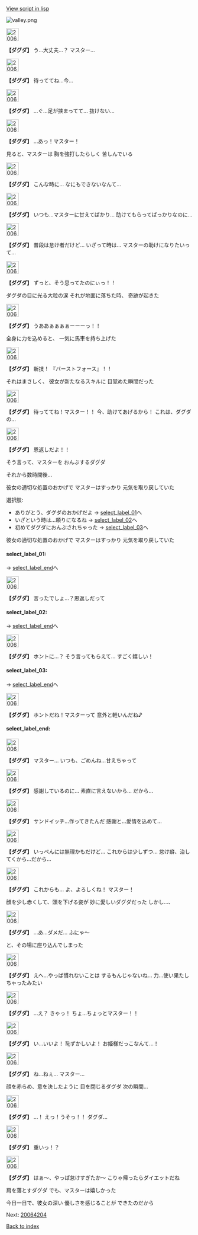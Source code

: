 [View script in lisp](../scripts/20064203.txt)

![valley.png](../images/backgrounds/valley.png)

<img src="../images/units/200641.png" alt="200641.png" height="34"/>

**【ダグダ】**
う…大丈夫…？
マスター…

<img src="../images/units/200641.png" alt="200641.png" height="34"/>

**【ダグダ】**
待っててね…今…

<img src="../images/units/200641.png" alt="200641.png" height="34"/>

**【ダグダ】**
…ぐ…足が挟まってて…
抜けない…

<img src="../images/units/200641.png" alt="200641.png" height="34"/>

**【ダグダ】**
…あっ！マスター！

見ると、マスターは
胸を強打したらしく
苦しんでいる

<img src="../images/units/200641.png" alt="200641.png" height="34"/>

**【ダグダ】**
こんな時に…
なにもできないなんて…

<img src="../images/units/200641.png" alt="200641.png" height="34"/>

**【ダグダ】**
いつも…マスターに甘えてばかり…
助けてもらってばっかりなのに…

<img src="../images/units/200641.png" alt="200641.png" height="34"/>

**【ダグダ】**
普段は怠け者だけど…
いざって時は…
マスターの助けになりたいって…

<img src="../images/units/200641.png" alt="200641.png" height="34"/>

**【ダグダ】**
ずっと、そう思ってたのにぃっ！！

ダグダの目に光る大粒の涙
それが地面に落ちた時、
奇跡が起きた

<img src="../images/units/200641.png" alt="200641.png" height="34"/>

**【ダグダ】**
うああぁぁぁぁーーーっ！！

全身に力を込めると、
一気に馬車を持ち上げた

<img src="../images/units/200641.png" alt="200641.png" height="34"/>

**【ダグダ】**
新技！
『バーストフォース』！！

それはまさしく、
彼女が新たなるスキルに
目覚めた瞬間だった

<img src="../images/units/200641.png" alt="200641.png" height="34"/>

**【ダグダ】**
待っててね！マスター！！
今、助けてあげるから！
これは、ダグダの…

<img src="../images/units/200641.png" alt="200641.png" height="34"/>

**【ダグダ】**
恩返しだよ！！

そう言って、マスターを
おんぶするダグダ

それから数時間後…

彼女の適切な処置のおかげで
マスターはすっかり
元気を取り戻していた

選択肢:
- ありがとう、ダグダのおかげだよ → [select_label_01](#select_label_01)へ
- いざという時は…頼りになるね → [select_label_02](#select_label_02)へ
- 初めてダグダにおんぶされちゃった → [select_label_03](#select_label_03)へ

彼女の適切な処置のおかげで
マスターはすっかり
元気を取り戻していた

#### select_label_01:
 → [select_label_end](#select_label_end)へ

<img src="../images/units/200641.png" alt="200641.png" height="34"/>

**【ダグダ】**
言ったでしょ…？恩返しだって

#### select_label_02:
 → [select_label_end](#select_label_end)へ

<img src="../images/units/200641.png" alt="200641.png" height="34"/>

**【ダグダ】**
ホントに…？
そう言ってもらえて…
すごく嬉しい！

#### select_label_03:
 → [select_label_end](#select_label_end)へ

<img src="../images/units/200641.png" alt="200641.png" height="34"/>

**【ダグダ】**
ホントだね！マスターって
意外と軽いんだね♪

#### select_label_end:

<img src="../images/units/200641.png" alt="200641.png" height="34"/>

**【ダグダ】**
マスター…
いつも、ごめんね…甘えちゃって

<img src="../images/units/200641.png" alt="200641.png" height="34"/>

**【ダグダ】**
感謝しているのに…
素直に言えないから…
だから…

<img src="../images/units/200641.png" alt="200641.png" height="34"/>

**【ダグダ】**
サンドイッチ…作ってきたんだ
感謝と…愛情を込めて…

<img src="../images/units/200641.png" alt="200641.png" height="34"/>

**【ダグダ】**
いっぺんには無理かもだけど…
これからは少しずつ…
怠け癖、治してくから…だから…

<img src="../images/units/200641.png" alt="200641.png" height="34"/>

**【ダグダ】**
これからも…
よ、よろしくね！
マスター！

顔を少し赤くして、頭を下げる姿が
妙に愛しいダグダだった
しかし…、

<img src="../images/units/200641.png" alt="200641.png" height="34"/>

**【ダグダ】**
…あ…ダメだ…
ふにゃ〜

と、その場に座り込んでしまった

<img src="../images/units/200641.png" alt="200641.png" height="34"/>

**【ダグダ】**
えへ…やっぱ慣れないことは
するもんじゃないね…
力…使い果たしちゃったみたい

<img src="../images/units/200641.png" alt="200641.png" height="34"/>

**【ダグダ】**
…え？
きゃっ！
ちょ…ちょっとマスター！！

<img src="../images/units/200641.png" alt="200641.png" height="34"/>

**【ダグダ】**
い…いいよ！
恥ずかしいよ！
お姫様だっこなんて…！

<img src="../images/units/200641.png" alt="200641.png" height="34"/>

**【ダグダ】**
ね…ねぇ…
マスター…

顔を赤らめ、意を決したように
目を閉じるダグダ
次の瞬間…

<img src="../images/units/200641.png" alt="200641.png" height="34"/>

**【ダグダ】**
…！
えっ！うそっ！！
ダグダ…

<img src="../images/units/200641.png" alt="200641.png" height="34"/>

**【ダグダ】**
重いっ！？

<img src="../images/units/200641.png" alt="200641.png" height="34"/>

**【ダグダ】**
はぁ〜、やっぱ怠けすぎたか〜
こりゃ帰ったらダイエットだね

肩を落とすダグダ
でも、マスターは嬉しかった

今日一日で、彼女の深い
優しさを感じることが
できたのだから

Next: [20064204](20064204.md)

[Back to index](index.md)

